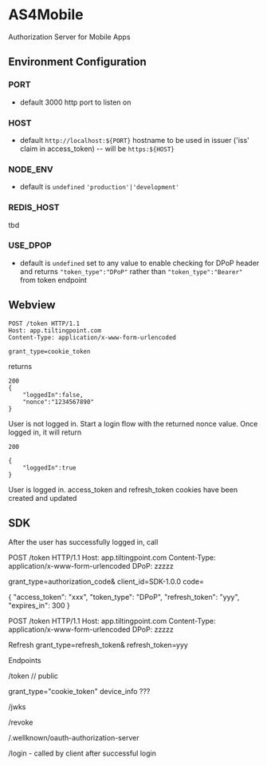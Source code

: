 # AS4Mobile
Authorization Server for Mobile Apps

## Environment Configuration

### PORT
- default 3000
http port to listen on 

### HOST
- default `http://localhost:${PORT}`
hostname to be used in issuer ('iss' claim in access_token) -- will be `https:${HOST}` 

### NODE_ENV
- default is `undefined`
`'production'|'development'`

### REDIS_HOST
tbd


### USE_DPOP
- default is `undefined`
set to any value to enable checking for DPoP header and returns `"token_type":"DPoP"` rather than `"token_type":"Bearer"` from token endpoint

## Webview 
```
POST /token HTTP/1.1
Host: app.tiltingpoint.com
Content-Type: application/x-www-form-urlencoded

grant_type=cookie_token
```
returns
```
200
{
    "loggedIn":false,
    "nonce":"1234567890"
}
```
User is not logged in. Start a login flow with the returned nonce value. Once logged in, it will return

```
200

{
    "loggedIn":true
}
```

User is logged in. access_token and refresh_token cookies have been created and updated


## SDK

After the user has successfully logged in, call 

POST /token HTTP/1.1
Host: app.tiltingpoint.com
Content-Type: application/x-www-form-urlencoded
DPoP: zzzzz

grant_type=authorization_code&
client_id=SDK-1.0.0
code=<nonce>

{
    "access_token": "xxx",
    "token_type": "DPoP",
    "refresh_token": "yyy",
    "expires_in": 300
}

POST /token HTTP/1.1
Host: app.tiltingpoint.com
Content-Type: application/x-www-form-urlencoded
DPoP: zzzzz

Refresh
grant_type=refresh_token&
refresh_token=yyy


Endpoints

/token // public

grant_type="cookie_token"
device_info ???

/jwks

/revoke

/.wellknown/oauth-authorization-server

/login
    - called by client after successful login




